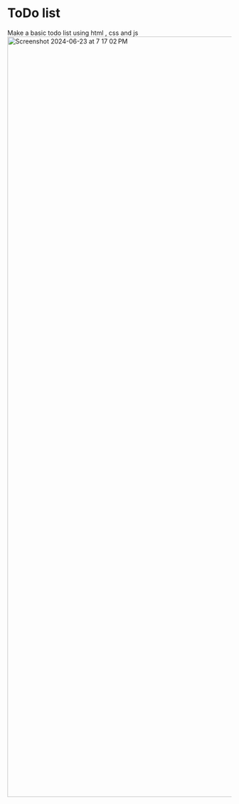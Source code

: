# ToDo list 
Make a basic todo list using html , css and js 
<img width="1710" alt="Screenshot 2024-06-23 at 7 17 02 PM" src="https://github.com/nikisha77/Todo_list/assets/114274869/fba2b2a4-15b1-46cd-bf2f-ce3c55676b5a">

